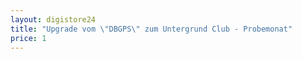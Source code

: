 ```yaml
---
layout: digistore24
title: "Upgrade vom \"DBGPS\" zum Untergrund Club - Probemonat"
price: 1
---
```

